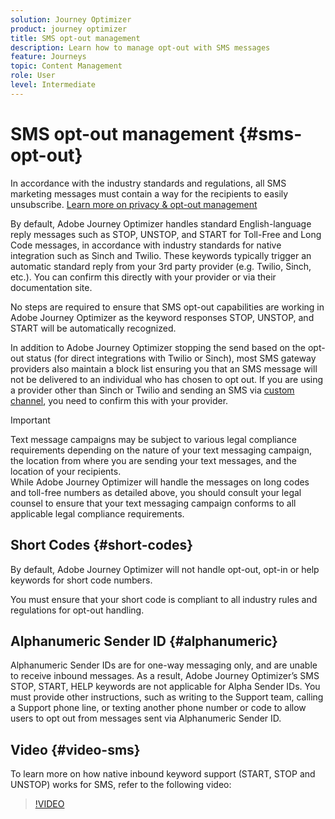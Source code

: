 ```yaml
---
solution: Journey Optimizer
product: journey optimizer
title: SMS opt-out management
description: Learn how to manage opt-out with SMS messages
feature: Journeys
topic: Content Management
role: User
level: Intermediate
---
```

# SMS opt-out management {#sms-opt-out}

In accordance with the industry standards and regulations, all SMS marketing messages must contain a way for the recipients to easily unsubscribe. [Learn more on privacy & opt-out management](../privacy/opt-out.md)

By default, Adobe Journey Optimizer handles standard English-language reply messages such as STOP, UNSTOP, and START for Toll-Free and Long Code messages, in accordance with industry standards for native integration such as Sinch and Twilio. These keywords typically trigger an automatic standard reply from your 3rd party provider (e.g. Twilio, Sinch, etc.). You can confirm this directly with your provider or via their documentation site. 

No steps are required to ensure that SMS opt-out capabilities are working in Adobe Journey Optimizer as the keyword responses STOP, UNSTOP, and START will be automatically recognized.

In addition to Adobe Journey Optimizer stopping the send based on the opt-out status (for direct integrations with Twilio or Sinch), most SMS gateway providers also maintain a block list ensuring you that an SMS message will not be delivered to an individual who has chosen to opt out. If you are using a provider other than Sinch or Twilio and sending an SMS via [custom channel](../building-journeys/using-custom-actions.md), you need to confirm this with your provider. 

>[!IMPORTANT]
>
>Text message campaigns may be subject to various legal compliance requirements depending on the nature of your text messaging campaign, the location from where you are sending your text messages, and the location of your recipients. <br>While Adobe Journey Optimizer will handle the messages on long codes and toll-free numbers as detailed above, you should consult your legal counsel to ensure that your text messaging campaign conforms to all applicable legal compliance requirements.

## Short Codes {#short-codes}

By default, Adobe Journey Optimizer will not handle opt-out, opt-in or help keywords for short code numbers.

You must ensure that your short code is compliant to all industry rules and regulations for opt-out handling.

## Alphanumeric Sender ID {#alphanumeric}

Alphanumeric Sender IDs are for one-way messaging only, and are unable to receive inbound messages. As a result, Adobe Journey Optimizer’s SMS STOP, START, HELP keywords are not applicable for Alpha Sender IDs. You must provide other instructions, such as writing to the Support team, calling a Support phone line, or texting another phone number or code to allow users to opt out from messages sent via Alphanumeric Sender ID.

## Video {#video-sms}

To learn more on how native inbound keyword support (START, STOP and UNSTOP) works for SMS, refer to the following video:

>[!VIDEO](https://video.tv.adobe.com/v/344026?quality=12)
